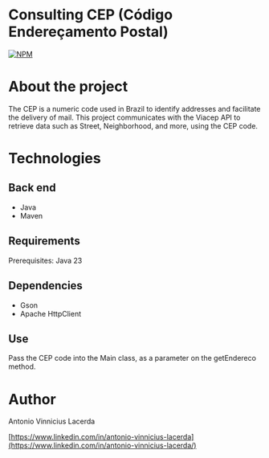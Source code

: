# Consulting CEP (Código Endereçamento Postal)
[![NPM](https://img.shields.io/npm/l/react)](https://github.com/lacerdence/snake-game/blob/main/LICENSE) 

# About the project
The CEP is a numeric code used in Brazil to identify addresses and facilitate the delivery of mail. This project communicates with the Viacep API to retrieve data such as Street, Neighborhood, and more, using the CEP code.

# Technologies
## Back end
- Java
- Maven

## Requirements
Prerequisites: Java 23

## Dependencies

- Gson
- Apache HttpClient

## Use

Pass the CEP code into the Main class, as a parameter on the getEndereco method.


# Author
Antonio Vinnicius Lacerda

[https://www.linkedin.com/in/antonio-vinnicius-lacerda](https://www.linkedin.com/in/antonio-vinnicius-lacerda/)
